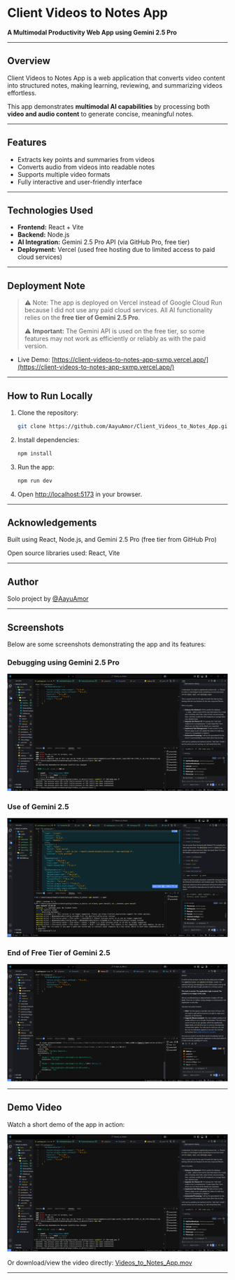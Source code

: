 # Client Videos to Notes App

**A Multimodal Productivity Web App using Gemini 2.5 Pro**

---

## Overview

Client Videos to Notes App is a web application that converts video content into structured notes, making learning, reviewing, and summarizing videos effortless.

This app demonstrates **multimodal AI capabilities** by processing both **video and audio content** to generate concise, meaningful notes.

---

## Features

- Extracts key points and summaries from videos
- Converts audio from videos into readable notes
- Supports multiple video formats
- Fully interactive and user-friendly interface

---

## Technologies Used

- **Frontend:** React + Vite
- **Backend:** Node.js
- **AI Integration:** Gemini 2.5 Pro API (via GitHub Pro, free tier)
- **Deployment:** Vercel (used free hosting due to limited access to paid cloud services)

---

## Deployment Note

> ⚠️ Note: The app is deployed on Vercel instead of Google Cloud Run because I did not use any paid cloud services. All AI functionality relies on the **free tier of Gemini 2.5 Pro**.
>
> ⚠️ **Important:** The Gemini API is used on the free tier, so some features may not work as efficiently or reliably as with the paid version.

- Live Demo: [https://client-videos-to-notes-app-sxmp.vercel.app/](https://client-videos-to-notes-app-sxmp.vercel.app/)

---

## How to Run Locally

1. Clone the repository:
   ```bash
   git clone https://github.com/AayuAmor/Client_Videos_to_Notes_App.git
   ```
2. Install dependencies:
   ```bash
   npm install
   ```
3. Run the app:
   ```bash
   npm run dev
   ```
4. Open [http://localhost:5173](http://localhost:5173) in your browser.

---

## Acknowledgements

Built using React, Node.js, and Gemini 2.5 Pro (free tier from GitHub Pro)

Open source libraries used: React, Vite

---

## Author

Solo project by [@AayuAmor](https://github.com/AayuAmor)

---

## Screenshots

Below are some screenshots demonstrating the app and its features:

### Debugging using Gemini 2.5 Pro

![Debugging using Gemini 2.5 Pro](./assets/Debugging%20using%20Gemini%202.5%20pro.png)

### Use of Gemini 2.5

![Use of Gemini 2.5](./assets/Use%20of%20Gemini%202.5.png)

### End of Free Tier of Gemini 2.5

![End of Free tier of Gemini 2.5](./assets/End%20of%20Free%20tier%20of%20Gemini%202.5.png)

---

## Demo Video

Watch a short demo of the app in action:

[![Videos to Notes App Demo](./assets/Debugging%20using%20Gemini%202.5%20pro.png)](./assets/Videos_to_Notes_App.mov)

Or download/view the video directly: [Videos_to_Notes_App.mov](./assets/Videos_to_Notes_App.mov)

---

